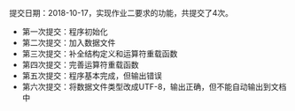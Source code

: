提交日期：2018-10-17，实现作业二要求的功能，共提交了4次。
- 第一次提交：程序初始化
- 第二次提交：加入数据文件
- 第三次提交：补全结构定义和运算符重载函数
- 第四次提交：完善运算符重载函数
- 第五次提交：程序基本完成，但输出错误
- 第六次提交：将数据文件类型改成UTF-8，输出正确，但不能自动输出到文档中
